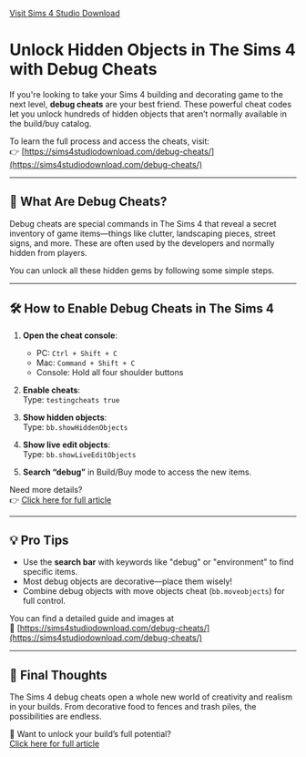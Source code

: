 [Visit Sims 4 Studio Download](https://sims4studiodownload.com/debug-cheats/)

# Unlock Hidden Objects in The Sims 4 with Debug Cheats

If you're looking to take your Sims 4 building and decorating game to the next level, **debug cheats** are your best friend. These powerful cheat codes let you unlock hundreds of hidden objects that aren’t normally available in the build/buy catalog.

To learn the full process and access the cheats, visit:  
👉 [https://sims4studiodownload.com/debug-cheats/](https://sims4studiodownload.com/debug-cheats/)

---

## 🧰 What Are Debug Cheats?

Debug cheats are special commands in The Sims 4 that reveal a secret inventory of game items—things like clutter, landscaping pieces, street signs, and more. These are often used by the developers and normally hidden from players.

You can unlock all these hidden gems by following some simple steps.

---

## 🛠️ How to Enable Debug Cheats in The Sims 4

1. **Open the cheat console**:  
   - PC: `Ctrl + Shift + C`  
   - Mac: `Command + Shift + C`  
   - Console: Hold all four shoulder buttons

2. **Enable cheats**:  
   Type: `testingcheats true`

3. **Show hidden objects**:  
   Type: `bb.showHiddenObjects`

4. **Show live edit objects**:  
   Type: `bb.showLiveEditObjects`

5. **Search “debug”** in Build/Buy mode to access the new items.

Need more details?  
👉 [Click here for full article](https://sims4studiodownload.com/debug-cheats/)

---

## 💡 Pro Tips

- Use the **search bar** with keywords like "debug" or "environment" to find specific items.
- Most debug objects are decorative—place them wisely!
- Combine debug objects with move objects cheat (`bb.moveobjects`) for full control.

You can find a detailed guide and images at  
🔗 [https://sims4studiodownload.com/debug-cheats/](https://sims4studiodownload.com/debug-cheats/)

---

## 🚀 Final Thoughts

The Sims 4 debug cheats open a whole new world of creativity and realism in your builds. From decorative food to fences and trash piles, the possibilities are endless.

🎯 Want to unlock your build’s full potential?  
[Click here for full article](https://sims4studiodownload.com/debug-cheats/)
